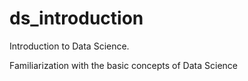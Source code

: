 # ds_introduction
Introduction to Data Science.

Familiarization with the basic concepts of Data Science

